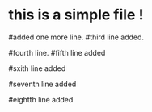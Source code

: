 
# this is a simple file !
#added one more line.
#third line added.

#fourth line.
#fifth line added

#sxith line added

#seventh line added

#eightth line added

